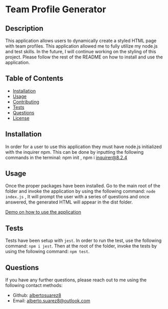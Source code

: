 # Team Profile Generator

## Description

This application allows users to dynamically create a styled HTML page with team profiles. This application allowed me to fully utilize my node.js and test skills. In the future, I will continue working on the styling of this project. Please follow the rest of the README on how to install and use the application. 

## Table of Contents

- [Installation](#installation)
- [Usage](#usage)
- [Contributing](#contributing)
- [Tests](#tests)
- [Questions](#questions)
- [License](#license)


## Installation

In order for a user to use this application they must have node.js initialized with the inquirer npm. This can be done by inputting the following commands in the terminal: npm init , npm i inquirer@8.2.4

## Usage

Once the proper packages have been installed. Go to the main root of the folder and invoke the application by using the following command: `node index.js` , It will prompt the user with a series of questions and once answered, the generated HTML will appear in the dist folder.

[Demo on how to use the application](https://drive.google.com/file/d/11Ssk7ATk15vi-WIeG2_RsL7h0BLlSZ9s/view)

## Tests

Tests have been setup with `jest`. In order to run the test, use the following command: `npm i jest`. Then at the root of the folder, invoke the tests by using the following command: `npm test`.

## Questions

If you have any further questions, please reach out to me using the following contact methods:
- Github: [albertosuarez8](https://github.com/albertosuarez8)
- Email: alberto.suarez8@outlook.com
